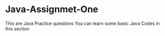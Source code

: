 # Java-Assignmet-One
This are Java Practice questions
You can learn some basic Java Codes in this section
